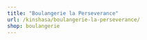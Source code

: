 ```yaml
---
title: "Boulangerie la Perseverance"
url: /kinshasa/boulangerie-la-perseverance/
shop: boulangerie
---
```

